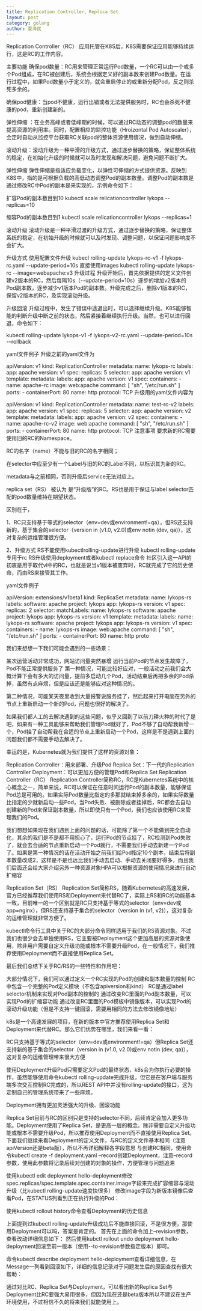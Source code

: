 ```yaml
---
title: Replication Controller、Replica Set
layout: post
category: golang
author: 夏泽民
---
```

Replication Controller（RC）
应用托管在K8S后，K8S需要保证应用能够持续运行，这是RC的工作内容。

主要功能
确保pod数量：RC用来管理正常运行Pod数量，一个RC可以由一个或多个Pod组成，在RC被创建后，系统会根据定义好的副本数来创建Pod数量。在运行过程中，如果Pod数量小于定义的，就会重启停止的或重新分配Pod，反之则杀死多余的。

确保pod健康：当pod不健康，运行出错或者无法提供服务时，RC也会杀死不健康的pod，重新创建新的。

弹性伸缩 ：在业务高峰或者低峰期的时候，可以通过RC动态的调整pod的数量来提高资源的利用率。同时，配置相应的监控功能（Hroizontal Pod Autoscaler），会定时自动从监控平台获取RC关联pod的整体资源使用情况，做到自动伸缩。

滚动升级：滚动升级为一种平滑的升级方式，通过逐步替换的策略，保证整体系统的稳定，在初始化升级的时候就可以及时发现和解决问题，避免问题不断扩大。

弹性伸缩
弹性伸缩是指适应负载变化，以弹性可伸缩的方式提供资源。反映到K8S中，指的是可根据负载的高低动态调整Pod的副本数量。调整Pod的副本数是通过修改RC中Pod的副本是来实现的，示例命令如下：

扩容Pod的副本数目到10 kubectl scale relicationcontroller lykops --replicas=10

缩容Pod的副本数目到1 kubectl scale relicationcontroller lykops --replicas=1

滚动升级
滚动升级是一种平滑过渡的升级方式，通过逐步替换的策略，保证整体系统的稳定，在初始升级的时候就可以及时发现、调整问题，以保证问题影响度不会扩大。

升级方式
使用配置文件升级
kubecl rolling-update lykops-rc-v1 -f lykops-rc.yaml --update-period=10s
直接使用images
kubectl rolling-update lykops-rc --image=webapache:v3
升级过程
升级开始后，首先依据提供的定义文件创建v2版本的RC，然后每隔10s（--update-period=10s）逐步的增加v2版本的Pod副本数，逐步减少v1版本Pod的副本数。升级完成之后，删除v1版本的RC，保留v2版本的RC，及实现滚动升级。

升级回滚
升级过程中，发生了错误中途退出时，可以选择继续升级。K8S能够智能的判断升级中断之前的状态，然后紧接着继续执行升级。当然，也可以进行回退，命令如下：

kubectl rolling-update lykops-v1 -f lykops-v2-rc.yaml --update-period=10s -–rollback
<!-- more -->
yaml文件例子
升级之前的yaml文件为

apiVersion: v1
kind: ReplicationController
metadata:
 name: lykops-rc
 labels:
   app: apache
   version: v1
spec:
 replicas: 5
 selector:
   app: apache
   version: v1
 template:
   metadata:
     labels:
       app: apache
       version: v1
   spec:
     containers:
     - name: apache-rc
       image: web:apache
       command: [ "sh", "/etc/run.sh" ]
       ports:
       - containerPort: 80
         name: http
         protocol: TCP
升级用的yaml文件内容为

apiVersion: v1
kind: ReplicationController
metadata:
 name: test-rc-v2
 labels:
   app: apache
   version: v1
spec:
 replicas: 5
 selector:
   app: apache
   version: v2
 template:
   metadata:
     labels:
       app: apache
        version: v2
   spec:
     containers:
     - name: apache-rc-v2
       image: web:apache
       command: [ "sh", "/etc/run.sh" ]
       ports:
       - containerPort: 80
         name: http
         protocol: TCP 
注意事项
要求新的RC需要使用旧的RC的Namespace。

RC的名字（name）不能与旧的RC的名字相同；

在selector中应至少有一个Label与旧的RC的Label不同，以标识其为新的RC。

metadata与之前相同，否则升级后service无法对应上。

replica set（RS）
被认为 是“升级版”的RC。RS也是用于保证与label selector匹配的pod数量维持在期望状态。

区别在于，

1、RC只支持基于等式的selector（env=dev或environment!=qa），但RS还支持新的，基于集合的selector（version in (v1.0, v2.0)或env notin (dev, qa)），这对复杂的运维管理很方便。
 
2、升级方式
    RS不能使用kubectlrolling-update进行升级
    kubectl rolling-update专用于rc
    RS升级使用deployment或者kubectl replace命令
社区引入这一API的初衷是用于取代vl中的RC，也就是说当v1版本被废弃时，RC就完成了它的历史使命，而由RS来接管其工作。

yaml文件例子

apiVersion: extensions/v1beta1
kind: ReplicaSet
metadata:
  name: lykops-rs
  labels:
    software: apache
    project: lykops
    app: lykops-rs
    version: v1
spec:
  replicas: 2
  selector:
    matchLabels:
      name: lykops-rs
      software: apache
      project: lykops
      app: lykops-rs
      version: v1
  template:
    metadata:
      labels:
        name: lykops-rs
        software: apache
        project: lykops
        app: lykops-rs
        version: v1
    spec:
      containers:
      - name: lykops-rs
        image: web:apache
        command: [ "sh", "/etc/run.sh" ]
        ports:
        - containerPort: 80
          name: http
          proto

我们来想想一下我们可能会遇到的一些场景：

某次运营活动非常成功，网站访问量突然暴增
运行当前Pod的节点发生故障了，Pod不能正常提供服务了
第一种情况，可能比较好应对，一般活动之前我们会大概计算下会有多大的访问量，提前多启动几个Pod，活动结束后再把多余的Pod杀掉，虽然有点麻烦，但是应该还是能够应对这种情况的。

第二种情况，可能某天夜里收到大量报警说服务挂了，然后起来打开电脑在另外的节点上重新启动一个新的Pod，问题也很好的解决了。

如果我们都人工的去解决遇到的这些问题，似乎又回到了以前刀耕火种的时代了是吧，如果有一种工具能够来帮助我们管理Pod就好了，Pod不够了自动帮我新增一个，Pod挂了自动帮我在合适的节点上重新启动一个Pod，这样是不是遇到上面的问题我们都不需要手动去解决了。

幸运的是，Kubernetes就为我们提供了这样的资源对象：

Replication Controller：用来部署、升级Pod
Replica Set：下一代的Replication Controller
Deployment：可以更加方便的管理Pod和Replica Set
Replication Controller（RC）
Replication Controller简称RC，RC是Kubernetes系统中的核心概念之一，简单来说，RC可以保证在任意时间运行Pod的副本数量，能够保证Pod总是可用的。如果实际Pod数量比指定的多那就结束掉多余的，如果实际数量比指定的少就新启动一些Pod，当Pod失败、被删除或者挂掉后，RC都会去自动创建新的Pod来保证副本数量，所以即使只有一个Pod，我们也应该使用RC来管理我们的Pod。

我们想想如果现在我们遇到上面的问题的话，可能除了第一个不能做到完全自动化，其余的我们是不是都不用担心了，运行Pod的节点挂了，RC检测到Pod失败了，就会去合适的节点重新启动一个Pod就行，不需要我们手动去新建一个Pod了。如果是第一种情况的话在活动开始之前我们给Pod指定10个副本，结束后将副本数量改成2，这样是不是也远比我们手动去启动、手动去关闭要好得多，而且我们后面还会给大家介绍另外一种资源对象HPA可以根据资源的使用情况来进行自动扩缩容

Replication Set（RS）
Replication Set简称RS，随着Kubernetes的高速发展，官方已经推荐我们使用RS和Deployment来代替RC了，实际上RS和RC的功能基本一致，目前唯一的一个区别就是RC只支持基于等式的selector（env=dev或app=nginx），但RS还支持基于集合的selector（version in (v1, v2)），这对复杂的运维管理就非常方便了。

kubectl命令行工具中关于RC的大部分命令同样适用于我们的RS资源对象。不过我们也很少会去单独使用RS，它主要被Deployment这个更加高层的资源对象使用，除非用户需要自定义升级功能或根本不需要升级Pod，在一般情况下，我们推荐使用Deployment而不直接使用Replica Set。

最后我们总结下关于RC/RS的一些特性和作用吧：

大部分情况下，我们可以通过定义一个RC实现的Pod的创建和副本数量的控制
RC中包含一个完整的Pod定义模块（不包含apiversion和kind）
RC是通过label selector机制来实现对Pod副本的控制的
通过改变RC里面的Pod副本数量，可以实现Pod的扩缩容功能
通过改变RC里面的Pod模板中镜像版本，可以实现Pod的滚动升级功能（但是不支持一键回滚，需要用相同的方法去修改镜像地址）

k8s是一个高速发展的项目，在新的版本中官方推荐使用Replica Set和Deployment来代替RC。那么它们优势在哪里，我们来看一看：

RC只支持基于等式的selector（env=dev或environment!=qa）但Replica Set还支持新的基于集合的selector（version in (v1.0, v2.0)或env notin (dev, qa)），这对复杂的运维管理带来很大方便

使用Deployment升级Pod只需要定义Pod的最终状态，k8s会为你执行必要的操作，虽然能够使用命令kubectl rolling-update完成升级，但它是在客户端与服务端多次交互控制RC完成的，所以REST API中并没有rolling-update的接口，这为定制自己的管理系统带来了一些麻烦。

Deployment拥有更加灵活强大的升级、回滚功能

Replica Set目前与RC的区别只是支持的selector不同，后续肯定会加入更多功能。Deployment使用了Replica Set，是更高一层的概念。除非需要自定义升级功能或根本不需要升级Pod，所以推荐使用Deployment而不直接使用Replica Set。
下面我们继续来看Deployment的定义文件，与RC的定义文件基本相同（注意apiVersion还是beta版），所以不再详细解释各字段意思
与创建RC相同，使用命令kubectl create -f deployment.yaml –record创建Deployment，注意–record参数，使用此参数将记录后续对创建的对象的操作，方便管理与问题追溯

使用kubectl edit deployment hello-deployment修改spec.replicas/spec.template.spec.container.image字段来完成扩容缩容与滚动升级（比kubectl rolling-update速度快很多）
修改image字段为新版本镜像后查看Pod，在STATUS列看到正在执行升级的Pod：


使用kubectl rollout history命令查看Deployment的历史信息


上面提到过kubectl rolling-update升级成功后不能直接回滚，不是很方便，那使用Deployment可以吗，答案是肯定的。
首先在上面的命令加上–revision参数，查看改动详细信息如下：
然后使用kubctl rollout undo deployment hello-deployment回滚至前一版本（使用--to-revision参数指定版本）即可。

命令kubectl describe deployment hello-deployment查看详细信息，在Message一列看到回滚如下，详细的信息记录对于问题发生后的原因查找有很大帮助：


通过对比RC、Replica Set与Deployment，可以看出新的Replica Set与Deployment比RC要强大易用很多，但因为现在还是beta版本所以不建议在生产环境使用，不过相信不久的将来我们就能使用上。
